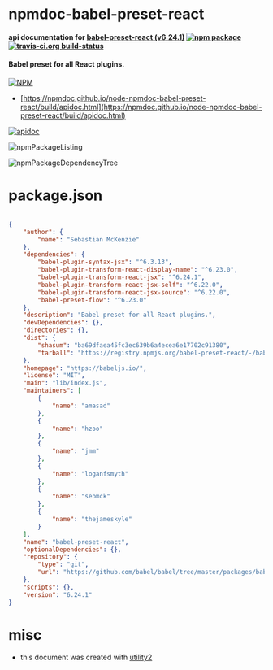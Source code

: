 # npmdoc-babel-preset-react

#### api documentation for  [babel-preset-react (v6.24.1)](https://babeljs.io/)  [![npm package](https://img.shields.io/npm/v/npmdoc-babel-preset-react.svg?style=flat-square)](https://www.npmjs.org/package/npmdoc-babel-preset-react) [![travis-ci.org build-status](https://api.travis-ci.org/npmdoc/node-npmdoc-babel-preset-react.svg)](https://travis-ci.org/npmdoc/node-npmdoc-babel-preset-react)

#### Babel preset for all React plugins.

[![NPM](https://nodei.co/npm/babel-preset-react.png?downloads=true&downloadRank=true&stars=true)](https://www.npmjs.com/package/babel-preset-react)

- [https://npmdoc.github.io/node-npmdoc-babel-preset-react/build/apidoc.html](https://npmdoc.github.io/node-npmdoc-babel-preset-react/build/apidoc.html)

[![apidoc](https://npmdoc.github.io/node-npmdoc-babel-preset-react/build/screenCapture.buildCi.browser.%252Ftmp%252Fbuild%252Fapidoc.html.png)](https://npmdoc.github.io/node-npmdoc-babel-preset-react/build/apidoc.html)

![npmPackageListing](https://npmdoc.github.io/node-npmdoc-babel-preset-react/build/screenCapture.npmPackageListing.svg)

![npmPackageDependencyTree](https://npmdoc.github.io/node-npmdoc-babel-preset-react/build/screenCapture.npmPackageDependencyTree.svg)



# package.json

```json

{
    "author": {
        "name": "Sebastian McKenzie"
    },
    "dependencies": {
        "babel-plugin-syntax-jsx": "^6.3.13",
        "babel-plugin-transform-react-display-name": "^6.23.0",
        "babel-plugin-transform-react-jsx": "^6.24.1",
        "babel-plugin-transform-react-jsx-self": "^6.22.0",
        "babel-plugin-transform-react-jsx-source": "^6.22.0",
        "babel-preset-flow": "^6.23.0"
    },
    "description": "Babel preset for all React plugins.",
    "devDependencies": {},
    "directories": {},
    "dist": {
        "shasum": "ba69dfaea45fc3ec639b6a4ecea6e17702c91380",
        "tarball": "https://registry.npmjs.org/babel-preset-react/-/babel-preset-react-6.24.1.tgz"
    },
    "homepage": "https://babeljs.io/",
    "license": "MIT",
    "main": "lib/index.js",
    "maintainers": [
        {
            "name": "amasad"
        },
        {
            "name": "hzoo"
        },
        {
            "name": "jmm"
        },
        {
            "name": "loganfsmyth"
        },
        {
            "name": "sebmck"
        },
        {
            "name": "thejameskyle"
        }
    ],
    "name": "babel-preset-react",
    "optionalDependencies": {},
    "repository": {
        "type": "git",
        "url": "https://github.com/babel/babel/tree/master/packages/babel-preset-react"
    },
    "scripts": {},
    "version": "6.24.1"
}
```



# misc
- this document was created with [utility2](https://github.com/kaizhu256/node-utility2)
